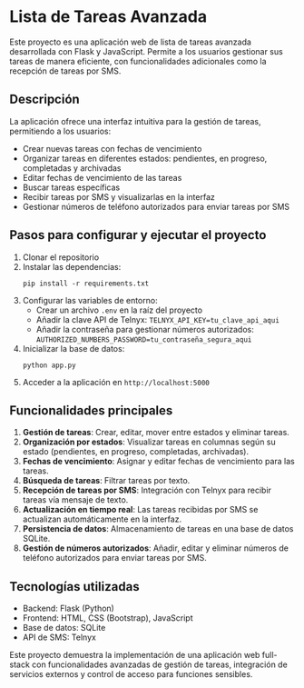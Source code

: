 # Lista de Tareas Avanzada

Este proyecto es una aplicación web de lista de tareas avanzada desarrollada con Flask y JavaScript. Permite a los usuarios gestionar sus tareas de manera eficiente, con funcionalidades adicionales como la recepción de tareas por SMS.

## Descripción

La aplicación ofrece una interfaz intuitiva para la gestión de tareas, permitiendo a los usuarios:

- Crear nuevas tareas con fechas de vencimiento
- Organizar tareas en diferentes estados: pendientes, en progreso, completadas y archivadas
- Editar fechas de vencimiento de las tareas
- Buscar tareas específicas
- Recibir tareas por SMS y visualizarlas en la interfaz
- Gestionar números de teléfono autorizados para enviar tareas por SMS

## Pasos para configurar y ejecutar el proyecto

1. Clonar el repositorio
2. Instalar las dependencias:
   ```
   pip install -r requirements.txt
   ```
3. Configurar las variables de entorno:
   - Crear un archivo `.env` en la raíz del proyecto
   - Añadir la clave API de Telnyx: `TELNYX_API_KEY=tu_clave_api_aqui`
   - Añadir la contraseña para gestionar números autorizados: `AUTHORIZED_NUMBERS_PASSWORD=tu_contraseña_segura_aqui`
4. Inicializar la base de datos:
   ```
   python app.py
   ```
5. Acceder a la aplicación en `http://localhost:5000`

## Funcionalidades principales

1. **Gestión de tareas**: Crear, editar, mover entre estados y eliminar tareas.
2. **Organización por estados**: Visualizar tareas en columnas según su estado (pendientes, en progreso, completadas, archivadas).
3. **Fechas de vencimiento**: Asignar y editar fechas de vencimiento para las tareas.
4. **Búsqueda de tareas**: Filtrar tareas por texto.
5. **Recepción de tareas por SMS**: Integración con Telnyx para recibir tareas vía mensaje de texto.
6. **Actualización en tiempo real**: Las tareas recibidas por SMS se actualizan automáticamente en la interfaz.
7. **Persistencia de datos**: Almacenamiento de tareas en una base de datos SQLite.
8. **Gestión de números autorizados**: Añadir, editar y eliminar números de teléfono autorizados para enviar tareas por SMS.

## Tecnologías utilizadas

- Backend: Flask (Python)
- Frontend: HTML, CSS (Bootstrap), JavaScript
- Base de datos: SQLite
- API de SMS: Telnyx

Este proyecto demuestra la implementación de una aplicación web full-stack con funcionalidades avanzadas de gestión de tareas, integración de servicios externos y control de acceso para funciones sensibles.
